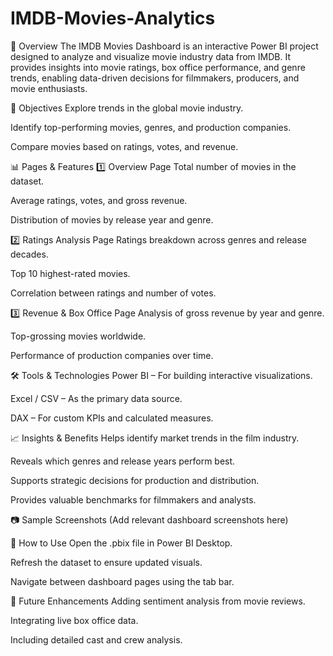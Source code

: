 # IMDB-Movies-Analytics

📌 Overview
The IMDB Movies Dashboard is an interactive Power BI project designed to analyze and visualize movie industry data from IMDB.
It provides insights into movie ratings, box office performance, and genre trends, enabling data-driven decisions for filmmakers, producers, and movie enthusiasts.

🎯 Objectives
Explore trends in the global movie industry.

Identify top-performing movies, genres, and production companies.

Compare movies based on ratings, votes, and revenue.

📊 Pages & Features
1️⃣ Overview Page
Total number of movies in the dataset.

Average ratings, votes, and gross revenue.

Distribution of movies by release year and genre.

2️⃣ Ratings Analysis Page
Ratings breakdown across genres and release decades.

Top 10 highest-rated movies.

Correlation between ratings and number of votes.

3️⃣ Revenue & Box Office Page
Analysis of gross revenue by year and genre.

Top-grossing movies worldwide.

Performance of production companies over time.

🛠️ Tools & Technologies
Power BI – For building interactive visualizations.

Excel / CSV – As the primary data source.

DAX – For custom KPIs and calculated measures.

📈 Insights & Benefits
Helps identify market trends in the film industry.

Reveals which genres and release years perform best.

Supports strategic decisions for production and distribution.

Provides valuable benchmarks for filmmakers and analysts.

📷 Sample Screenshots
(Add relevant dashboard screenshots here)

📂 How to Use
Open the .pbix file in Power BI Desktop.

Refresh the dataset to ensure updated visuals.

Navigate between dashboard pages using the tab bar.

🔮 Future Enhancements
Adding sentiment analysis from movie reviews.

Integrating live box office data.

Including detailed cast and crew analysis.
